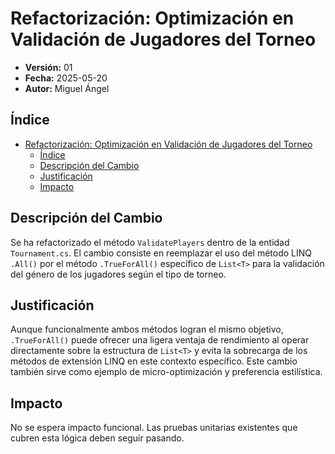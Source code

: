 # Refactorización: Optimización en Validación de Jugadores del Torneo

- **Versión:** 01
- **Fecha:** 2025-05-20
- **Autor:** Miguel Ángel

## Índice

- [Refactorización: Optimización en Validación de Jugadores del Torneo](#refactorización-optimización-en-validación-de-jugadores-del-torneo)
  - [Índice](#índice)
  - [Descripción del Cambio](#descripción-del-cambio)
  - [Justificación](#justificación)
  - [Impacto](#impacto)

## Descripción del Cambio

Se ha refactorizado el método `ValidatePlayers` dentro de la entidad `Tournament.cs`.
El cambio consiste en reemplazar el uso del método LINQ `.All()` por el método `.TrueForAll()` específico de `List<T>` para la validación del género de los jugadores según el tipo de torneo.

## Justificación

Aunque funcionalmente ambos métodos logran el mismo objetivo, `.TrueForAll()` puede ofrecer una ligera ventaja de rendimiento al operar directamente sobre la estructura de `List<T>` y evita la sobrecarga de los métodos de extensión LINQ en este contexto específico. Este cambio también sirve como ejemplo de micro-optimización y preferencia estilística.

## Impacto

No se espera impacto funcional. Las pruebas unitarias existentes que cubren esta lógica deben seguir pasando.
